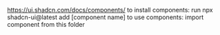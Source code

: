 https://ui.shadcn.com/docs/components/
to install components:
run npx shadcn-ui@latest add [component name]
to use components: 
import component from this folder